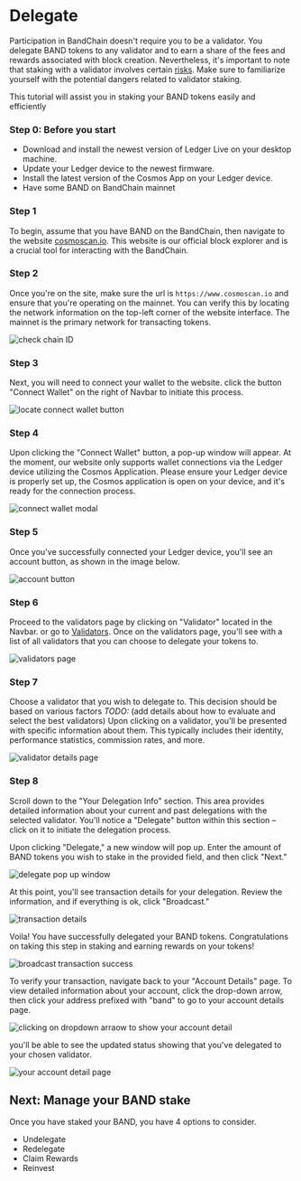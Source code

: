 # Delegate

Participation in BandChain doesn't require you to be a validator. You delegate BAND tokens to any validator and to earn a share of the fees and rewards associated with block creation. Nevertheless, it's important to note that staking with a validator involves certain [risks](#). Make sure to familiarize yourself with the potential dangers related to validator staking.

This tutorial will assist you in staking your BAND tokens easily and efficiently

### Step 0: Before you start

- Download and install the newest version of Ledger Live on your desktop machine.
- Update your Ledger device to the newest firmware.
- Install the latest version of the Cosmos App on your Ledger device.
- Have some BAND on BandChain mainnet

### Step 1

To begin, assume that you have BAND on the BandChain, then navigate to the website [cosmoscan.io](https://www.cosmoscan.io). This website is our official block explorer and is a crucial tool for interacting with the BandChain.

### Step 2

Once you're on the site, make sure the url is `https://www.cosmoscan.io` and ensure that you're operating on the mainnet. You can verify this by locating the network information on the top-left corner of the website interface. The mainnet is the primary network for transacting tokens.

![check chain ID](/img/staking/chain_id.png)

### Step 3

Next, you will need to connect your wallet to the website. click the button "Connect Wallet" on the right of Navbar to initiate this process.

![locate connect wallet button](/img/staking/connect_wallet_button.png)

### Step 4

Upon clicking the "Connect Wallet" button, a pop-up window will appear. At the moment, our website only supports wallet connections via the Ledger device utilizing the Cosmos Application. Please ensure your Ledger device is properly set up, the Cosmos application is open on your device, and it's ready for the connection process.

![connect wallet modal](/img/staking/connect_modal.png)

### Step 5

Once you've successfully connected your Ledger device, you'll see an account button, as shown in the image below.

![account button](/img/staking/account_button.png)

### Step 6

Proceed to the validators page by clicking on "Validator" located in the Navbar. or go to [Validators](https://www.cosmoscan.io/validators). Once on the validators page, you'll see with a list of all validators that you can choose to delegate your tokens to.

![validators page](/img/staking/all_validators_page.png)

### Step 7

Choose a validator that you wish to delegate to. This decision should be based on various factors _TODO:_ (add details about how to evaluate and select the best validators)
Upon clicking on a validator, you'll be presented with specific information about them. This typically includes their identity, performance statistics, commission rates, and more.

![validator details page](/img/staking/validator_detail.png)

### Step 8

Scroll down to the "Your Delegation Info" section. This area provides detailed information about your current and past delegations with the selected validator. You'll notice a "Delegate" button within this section – click on it to initiate the delegation process.

Upon clicking "Delegate," a new window will pop up. Enter the amount of BAND tokens you wish to stake in the provided field, and then click "Next."

![delegate pop up window](/img/staking/delegate_modal.png)

At this point, you'll see transaction details for your delegation. Review the information, and if everything is ok, click "Broadcast."

![transaction details](/img/staking/transaction_detail.png)

Voila! You have successfully delegated your BAND tokens. Congratulations on taking this step in staking and earning rewards on your tokens!

![broadcast transaction success](/img/staking/transaction_success.png)

To verify your transaction, navigate back to your "Account Details" page. To view detailed information about your account, click the drop-down arrow, then click your address prefixed with "band" to go to your account details page.

![clicking on dropdown arraow to show your account detail](/img/staking/expaned_account_button.png)

you'll be able to see the updated status showing that you've delegated to your chosen validator.

![your account detail page](/img/staking/account_details.png)

## Next: Manage your BAND stake

Once you have staked your BAND, you have 4 options to consider.

- Undelegate
- Redelegate
- Claim Rewards
- Reinvest
